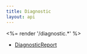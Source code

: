 ```yaml
---
title: Diagnostic
layout: api
---
```


<%= render '/diagnostic.*' %>
* [DiagnosticReport](../diagnostic/diagnostic-report)
<!--* [Observation](../diagnostic/observation)-->